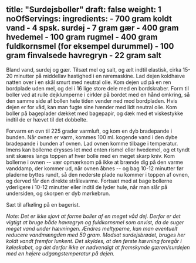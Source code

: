 title: "Surdejsboller"
draft: false
weight: 1
noOfServings: 
ingredients:
	- 700 gram koldt vand
	- 4 spsk. surdej
	- 7 gram gær
	- 400 gram hvedemel
	- 100 gram rugmel
	- 400 gram fuldkornsmel (for eksempel durummel)
	- 100 gram finvalsede havregryn
	- 22 gram salt
---

Bland vand, surdej og gær. Tilsæt mel og salt, og ælt indtil elastisk,
cirka 15-20 minutter på middellav hastighed i en røremaskine. Lad dejen
koldhæve natten over i en skål smurt med neutral olie. Kom dejen ud på
en ren bordplade uden mel, og del i 16 lige store dele med en
bordskraber. Form til boller ved at rulle dejklumperne i cirkler på
bordet med en hånd omkring, så den samme side af bollen hele tiden
vender ned mod bordpladen. Hvis dejen er for våd, kan man fugte sine
hænder med lidt neutral olie. Kom boller på bageplader dækket med
bagepapir, og dæk med et viskestykke indtil de er hævet til det
dobbelte.

Forvarm en ovn til 225 grader varmluft, og kom en dyb bradepande i
bunden. Når ovnen er varm, kommes 100 ml. kogende vand i den dybe
bradepande i bunden af ovnen. Lad ovnen komme tilbage i temperatur.
Imens kan bollerne drysses let med enten rismel eller hvedemel, og et
tyndt snit skæres langs toppen af hver bolle med en meget skarp kniv.
Kom bollerne i ovnen -- vær opmærksom på ikke at brænde dig på den varme
vanddamp, der kommer ud, når ovnen åbnes -- og bag 10-12 minutter før
pladerne byttes rundt, så den nederste plade nu kommer i toppen af
ovnen, og derved får den direkte strålevarme. Fortsæt med at bage
bollerne yderligere i 10-12 minutter eller indtil de lyder hule, når man
slår på undersiden, og skorpen er dyb mørkebrun.

Sæt til afkøling på en bagerist.

*Note: Det er ikke sjovt at forme boller af en meget våd dej. Derfor er
det vigtigt at bruge både havregryn og fuldkornsmel som anvist, da de
suger meget vand under hævningen. Ændres meltyperne, kan man eventuelt
reducere vandmængden med 50 gram. Modsat surdejsbrødet, bruges her koldt
vandt fremfor lunkent. Det skyldes, at den første hævning foregår i
køleskabet, og det derfor ikke er nødvendigt at fremskynde
gæren/surdejen med en højere udgangstemperatur på dejen.*

